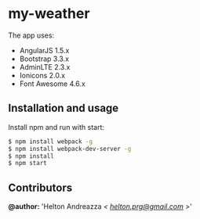 # my-weather

The app uses:

- AngularJS 1.5.x
- Bootstrap 3.3.x
- AdminLTE 2.3.x
- Ionicons 2.0.x
- Font Awesome 4.6.x

## Installation and usage

Install npm and run with start:
```bash
$ npm install webpack -g
$ npm install webpack-dev-server -g
$ npm install
$ npm start
```

## Contributors  

**@author:** 'Helton Andreazza *< [helton.prg@gmail.com](mailto:helton.prg@gmail.com) >*'   